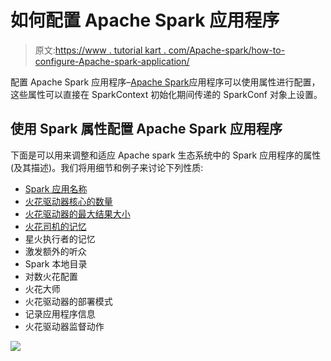 # 如何配置 Apache Spark 应用程序

> 原文:[https://www . tutorial kart . com/Apache-spark/how-to-configure-Apache-spark-application/](https://www.tutorialkart.com/apache-spark/how-to-configure-apache-spark-application/)

配置 Apache Spark 应用程序–[Apache Spark](https://www.tutorialkart.com/apache-spark-tutorial/)应用程序可以使用属性进行配置，这些属性可以直接在 SparkContext 初始化期间传递的 SparkConf 对象上设置。

## 使用 Spark 属性配置 Apache Spark 应用程序

下面是可以用来调整和适应 Apache spark 生态系统中的 Spark 应用程序的属性(及其描述)。我们将用细节和例子来讨论下列性质:

*   [Spark 应用名称](#app-name)
*   [火花驱动器核心的数量](#driver-cores)
*   [火花驱动器的最大结果大小](#res-size)
*   [火花司机的记忆](#mem-usage)
*   星火执行者的记忆
*   激发额外的听众
*   Spark 本地目录
*   对数火花配置
*   火花大师
*   火花驱动器的部署模式
*   记录应用程序信息
*   火花驱动器监督动作

[![](../Images/925da31b32d6bc3827932f6c8afb11bb.png)](https://www.tutorialkart.com/)